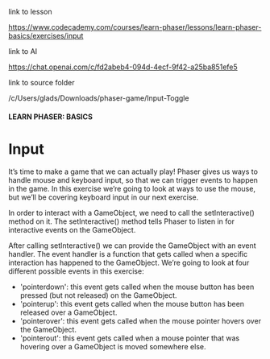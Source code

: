 link to lesson

https://www.codecademy.com/courses/learn-phaser/lessons/learn-phaser-basics/exercises/input

link to AI

https://chat.openai.com/c/fd2abeb4-094d-4ecf-9f42-a25ba851efe5

link to source folder

/c/Users/glads/Downloads/phaser-game/Input-Toggle


#### LEARN PHASER: BASICS

# Input

It’s time to make a game that we can actually play! Phaser gives us ways to handle mouse and keyboard input, so that we can trigger events to happen in the game. In this exercise we’re going to look at ways to use the mouse, but we’ll be covering keyboard input in our next exercise.

In order to interact with a GameObject, we need to call the setInteractive() method on it. The setInteractive() method tells Phaser to listen in for interactive events on the GameObject.

After calling setInteractive() we can provide the GameObject with an event handler. The event handler is a function that gets called when a specific interaction has happened to the GameObject. We’re going to look at four different possible events in this exercise:

- 'pointerdown': this event gets called when the mouse button has been pressed (but not released) on the GameObject.
- 'pointerup': this event gets called when the mouse button has been released over a GameObject.
- 'pointerover': this event gets called when the mouse pointer hovers over the GameObject.
- 'pointerout': this event gets called when a mouse pointer that was hovering over a GameObject is moved somewhere else.

